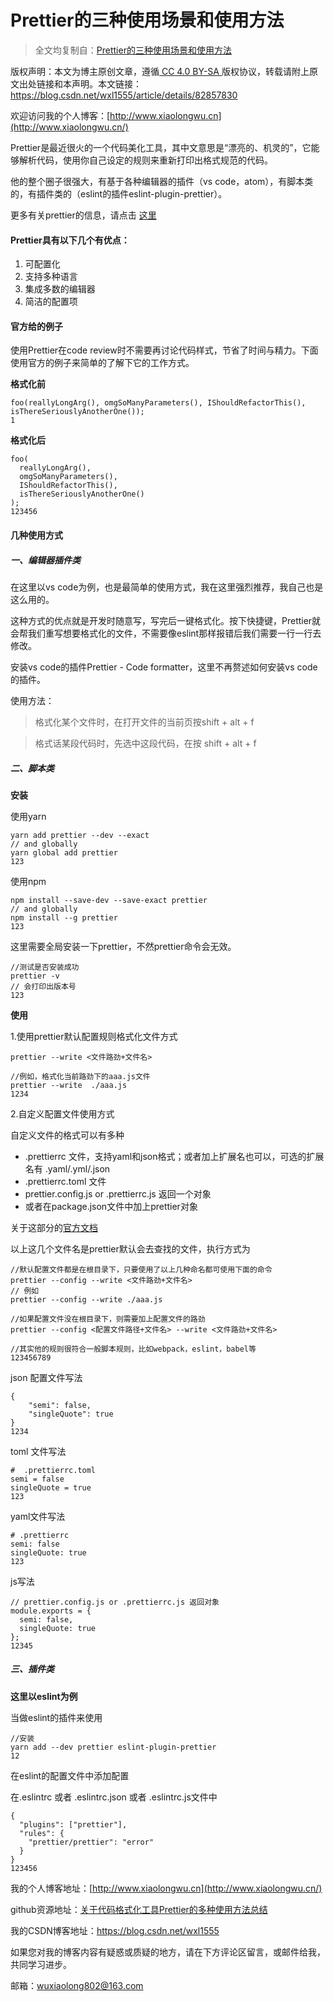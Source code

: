 # Prettier的三种使用场景和使用方法

> 全文均复制自：[Prettier的三种使用场景和使用方法](https://blog.csdn.net/wxl1555/article/details/82857830)



版权声明：本文为博主原创文章，遵循[ CC 4.0 BY-SA ](http://creativecommons.org/licenses/by-sa/4.0/)版权协议，转载请附上原文出处链接和本声明。本文链接：https://blog.csdn.net/wxl1555/article/details/82857830

欢迎访问我的个人博客：[http://www.xiaolongwu.cn](http://www.xiaolongwu.cn/)

Prettier是最近很火的一个代码美化工具，其中文意思是“漂亮的、机灵的”，它能够解析代码，使用你自己设定的规则来重新打印出格式规范的代码。

他的整个圈子很强大，有基于各种编辑器的插件（vs code，atom），有脚本类的，有插件类的（eslint的插件eslint-plugin-prettier）。

更多有关prettier的信息，请点击 [这里](https://github.com/prettier)

#### Prettier具有以下几个有优点：

1. 可配置化
2. 支持多种语言
3. 集成多数的编辑器
4. 简洁的配置项

#### 官方给的例子

使用Prettier在code review时不需要再讨论代码样式，节省了时间与精力。下面使用官方的例子来简单的了解下它的工作方式。

**格式化前**

```
foo(reallyLongArg(), omgSoManyParameters(), IShouldRefactorThis(), isThereSeriouslyAnotherOne());
1
```

**格式化后**

```
foo(
  reallyLongArg(),
  omgSoManyParameters(),
  IShouldRefactorThis(),
  isThereSeriouslyAnotherOne()
);
123456
```

#### 几种使用方式

##### 一、编辑器插件类

在这里以vs code为例，也是最简单的使用方式，我在这里强烈推荐，我自己也是这么用的。

这种方式的优点就是开发时随意写，写完后一键格式化。按下快捷键，Prettier就会帮我们重写想要格式化的文件，不需要像eslint那样报错后我们需要一行一行去修改。

安装vs code的插件Prettier - Code formatter，这里不再赘述如何安装vs code的插件。

使用方法：

> 格式化某个文件时，在打开文件的当前页按shift + alt + f

> 格式话某段代码时，先选中这段代码，在按 shift + alt + f

##### 二、脚本类

**安装**

使用yarn

```
yarn add prettier --dev --exact
// and globally
yarn global add prettier
123
```

使用npm

```
npm install --save-dev --save-exact prettier
// and globally
npm install --g prettier
123
```

这里需要全局安装一下prettier，不然prettier命令会无效。

```
//测试是否安装成功
prettier -v
// 会打印出版本号
123
```

**使用**

1.使用prettier默认配置规则格式化文件方式

```
prettier --write <文件路劲+文件名>

//例如，格式化当前路劲下的aaa.js文件
prettier --write  ./aaa.js
1234
```

2.自定义配置文件使用方式

自定义文件的格式可以有多种

- .prettierrc 文件，支持yaml和json格式；或者加上扩展名也可以，可选的扩展名有 .yaml/.yml/.json
- .prettierrc.toml 文件
- prettier.config.js or .prettierrc.js 返回一个对象
- 或者在package.json文件中加上prettier对象

关于这部分的[官方文档](https://prettier.io/docs/en/configuration.html)

以上这几个文件名是prettier默认会去查找的文件，执行方式为

```
//默认配置文件都是在根目录下，只要使用了以上几种命名都可使用下面的命令
prettier --config --write <文件路劲+文件名>
// 例如
prettier --config --write ./aaa.js

//如果配置文件没在根目录下，则需要加上配置文件的路劲
prettier --config <配置文件路径+文件名> --write <文件路劲+文件名>

//其实他的规则很符合一般脚本规则，比如webpack，eslint，babel等
123456789
```

json 配置文件写法

```
{
    "semi": false,
    "singleQuote": true
}
1234
```

toml 文件写法

```
#  .prettierrc.toml
semi = false
singleQuote = true
123
```

yaml文件写法

```
# .prettierrc
semi: false
singleQuote: true
123
```

js写法

```
// prettier.config.js or .prettierrc.js 返回对象
module.exports = {
  semi: false,
  singleQuote: true
};
12345
```

##### 三、插件类

**这里以eslint为例**

当做eslint的插件来使用

```
//安装
yarn add --dev prettier eslint-plugin-prettier
12
```

在eslint的配置文件中添加配置

在.eslintrc 或者 .eslintrc.json 或者 .eslintrc.js文件中

```
{
  "plugins": ["prettier"],
  "rules": {
    "prettier/prettier": "error"
  }
}
123456
```

我的个人博客地址：[http://www.xiaolongwu.cn](http://www.xiaolongwu.cn/)

github资源地址：[关于代码格式化工具Prettier的多种使用方法总结](https://github.com/LeonWuV/FE-blog-repository/blob/master/码农工具/Prettier的三种使用场景和使用方法.md)

我的CSDN博客地址：https://blog.csdn.net/wxl1555

如果您对我的博客内容有疑惑或质疑的地方，请在下方评论区留言，或邮件给我，共同学习进步。

邮箱：wuxiaolong802@163.com


  